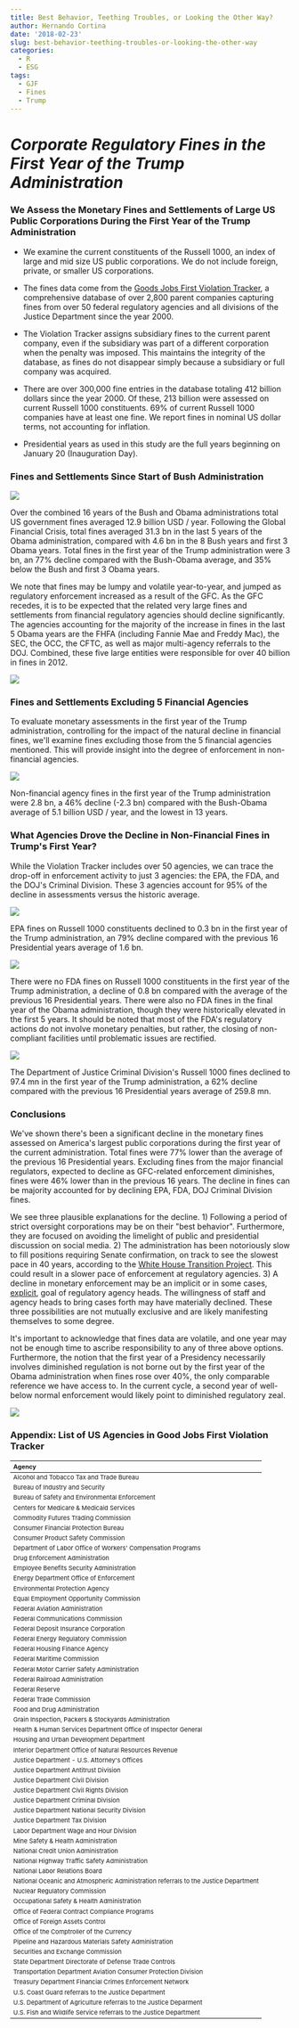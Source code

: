 ```yaml
---
title: Best Behavior, Teething Troubles, or Looking the Other Way?
author: Hernando Cortina
date: '2018-02-23'
slug: best-behavior-teething-troubles-or-looking-the-other-way
categories:
  - R
  - ESG
tags:
  - GJF
  - Fines
  - Trump
---
```


# *Corporate Regulatory Fines in the First Year of the Trump Administration*

### We Assess the Monetary Fines and Settlements of Large US Public Corporations During the First Year of the Trump Administration

- We examine the current constituents of the Russell 1000, an index of large and mid size US public corporations.  We do not include foreign, private, or smaller US corporations.

- The fines data come from the [Goods Jobs First Violation Tracker](https://www.goodjobsfirst.org/violation-tracker), a comprehensive database of over 2,800 parent companies capturing fines from over 50 federal regulatory agencies and all divisions of the Justice Department since the year 2000.

- The Violation Tracker assigns subsidiary fines to the current parent company, even if the subsidiary was part of a different corporation when the penalty was imposed. This maintains the integrity of the database, as fines do not disappear simply because a subsidiary or full company was acquired.

- There are over 300,000 fine entries in the database totaling 412 billion dollars since the year 2000. Of these, 213 billion were assessed on current Russell 1000 constituents. 69% of current Russell 1000 companies have at least one fine.  We report fines in nominal US dollar terms, not accounting for inflation.

- Presidential years as used in this study are the full years beginning on January 20 (Inauguration Day).

### Fines and Settlements Since Start of Bush Administration

<img src="/images/lookingtheotherwayblog_files/figure-html/trend-1.png" style="display: block; margin: auto;" />

Over the combined 16 years of the Bush and Obama administrations total US government fines averaged 12.9 billion USD / year. Following the Global Financial Crisis, total fines averaged 31.3 bn in the last 5 years of the Obama administration, compared with 4.6 bn in the 8 Bush years and first 3 Obama years. Total fines in the first year of the Trump administration were 3 bn, an 77% decline compared with the Bush-Obama average, and 35% below the Bush and first 3 Obama years.

We note that fines may be lumpy and volatile year-to-year, and jumped as regulatory enforcement increased as a result of the GFC.  As the GFC recedes, it is to be expected that the related very large fines and settlements from financial regulatory agencies should decline significantly. The agencies accounting for the majority of the increase in fines in the last 5 Obama years are the FHFA (including Fannie Mae and Freddy Mac), the SEC, the OCC, the CFTC, as well as major multi-agency referrals to the DOJ.  Combined, these five large entities were responsible for over 40 billion in fines in 2012.

![](/images/lookingtheotherwayblog_files/figure-html/fin-1.png)

### Fines and Settlements Excluding 5 Financial Agencies

To evaluate monetary assessments in the first year of the Trump administration, controlling for the impact of the natural decline in financial fines, we'll examine fines excluding those from the 5 financial agencies mentioned. This will provide insight into the degree of enforcement in non-financial agencies.

<img src="/images/lookingtheotherwayblog_files/figure-html/nonfin-1.png" style="display: block; margin: auto;" />

Non-financial agency fines in the first year of the Trump administration were 2.8 bn, a 46% decline (-2.3 bn) compared with the Bush-Obama average of 5.1 billion USD / year, and the lowest in 13 years. 

### What Agencies Drove the Decline in Non-Financial Fines in Trump's First Year?

While the Violation Tracker includes over 50 agencies, we can trace the drop-off in enforcement activity to just 3 agencies: the EPA, the FDA, and the DOJ's Criminal Division.  These 3 agencies account for 95% of the decline in assessments versus the historic average.


<img src="/images/lookingtheotherwayblog_files/figure-html/epa-1.png" style="display: block; margin: auto;" />

EPA fines on Russell 1000 constituents declined to 0.3 bn in the first year of the Trump administration, an 79% decline compared with the previous 16 Presidential years average of 1.6 bn.

<img src="/images/lookingtheotherwayblog_files/figure-html/fda-1.png" style="display: block; margin: auto;" />

There were no FDA fines on Russell 1000 constituents in the first year of the Trump administration, a decline of 0.8 bn compared with the average of the previous 16 Presidential years.  There were also no FDA fines in the final year of the Obama administration, though they were historically elevated in the first 5 years.  It should be noted that most of the FDA's regulatory actions do not involve monetary penalties, but rather, the closing of non-compliant facilities until problematic issues are rectified. 


<img src="/images/lookingtheotherwayblog_files/figure-html/dojc-1.png" style="display: block; margin: auto;" />

The Department of Justice Criminal Division's Russell 1000 fines declined to 97.4 mn in the first year of the Trump administration, a 62% decline compared with the previous 16 Presidential years average of 259.8 mn.

### Conclusions
We've shown there's been a significant decline in the monetary fines assessed on America's largest public corporations during the first year of the current administration. Total fines were 77% lower than the average of the previous 16 Presidential years.  Excluding fines from the major financial regulators, expected to decline as GFC-related enforcement diminishes, fines were 46% lower than in the previous 16 years.  The decline in fines can be majority accounted for by declining EPA, FDA, DOJ Criminal Division fines.

We see three plausible explanations for the decline.  1) Following a period of strict oversight corporations may be on their "best behavior". Furthermore, they are focused on avoiding the limelight of public and presidential discussion on social media. 2) The administration has been notoriously slow to fill positions requiring Senate confirmation, on track to see the slowest pace in 40 years, according to the [White House Transition Project](http://whitehousetransitionproject.org/appointments/).  This could result in a slower pace of enforcement at regulatory agencies. 3) A decline in monetary enforcement may be an implicit or in some cases, [explicit](https://www.epa.gov/home/back-basics-agenda), goal of regulatory agency heads.  The willingness of staff and agency heads to bring cases forth may have materially declined.  These three possibilities are not mutually exclusive and are likely manifesting themselves to some degree.  

It's important to acknowledge that fines data are volatile, and one year may not be enough time to ascribe responsibility to any of three above options. Furthermore, the notion that the first year of a Presidency necessarily involves diminished regulation is not borne out by the first year of the Obama administration when fines rose over 40%, the only comparable reference we have access to. In the current cycle, a second year of well-below normal enforcement would likely point to diminished regulatory zeal.

<img src="/images/lookingtheotherwayblog_files/figure-html/ccl-1.png" style="display: block; margin: auto;" />


### Appendix: List of US Agencies in Good Jobs First Violation Tracker
<table class="table table-striped table-hover table-condensed" style="font-size: 11px; margin-left: auto; margin-right: auto;">
 <thead>
  <tr>
   <th style="text-align:left;"> Agency </th>
  </tr>
 </thead>
<tbody>
  <tr>
   <td style="text-align:left;"> Alcohol and Tobacco Tax and Trade Bureau </td>
  </tr>
  <tr>
   <td style="text-align:left;"> Bureau of Industry and Security </td>
  </tr>
  <tr>
   <td style="text-align:left;"> Bureau of Safety and Environmental Enforcement </td>
  </tr>
  <tr>
   <td style="text-align:left;"> Centers for Medicare &amp; Medicaid Services </td>
  </tr>
  <tr>
   <td style="text-align:left;"> Commodity Futures Trading Commission </td>
  </tr>
  <tr>
   <td style="text-align:left;"> Consumer Financial Protection Bureau </td>
  </tr>
  <tr>
   <td style="text-align:left;"> Consumer Product Safety Commission </td>
  </tr>
  <tr>
   <td style="text-align:left;"> Department of Labor Office of Workers' Compensation Programs </td>
  </tr>
  <tr>
   <td style="text-align:left;"> Drug Enforcement Administration </td>
  </tr>
  <tr>
   <td style="text-align:left;"> Employee Benefits Security Administration </td>
  </tr>
  <tr>
   <td style="text-align:left;"> Energy Department Office of Enforcement </td>
  </tr>
  <tr>
   <td style="text-align:left;"> Environmental Protection Agency </td>
  </tr>
  <tr>
   <td style="text-align:left;"> Equal Employment Opportunity Commission </td>
  </tr>
  <tr>
   <td style="text-align:left;"> Federal Aviation Administration </td>
  </tr>
  <tr>
   <td style="text-align:left;"> Federal Communications Commission </td>
  </tr>
  <tr>
   <td style="text-align:left;"> Federal Deposit Insurance Corporation </td>
  </tr>
  <tr>
   <td style="text-align:left;"> Federal Energy Regulatory Commission </td>
  </tr>
  <tr>
   <td style="text-align:left;"> Federal Housing Finance Agency </td>
  </tr>
  <tr>
   <td style="text-align:left;"> Federal Maritime Commission </td>
  </tr>
  <tr>
   <td style="text-align:left;"> Federal Motor Carrier Safety Administration </td>
  </tr>
  <tr>
   <td style="text-align:left;"> Federal Railroad Administration </td>
  </tr>
  <tr>
   <td style="text-align:left;"> Federal Reserve </td>
  </tr>
  <tr>
   <td style="text-align:left;"> Federal Trade Commission </td>
  </tr>
  <tr>
   <td style="text-align:left;"> Food and Drug Administration </td>
  </tr>
  <tr>
   <td style="text-align:left;"> Grain Inspection, Packers &amp; Stockyards Administration </td>
  </tr>
  <tr>
   <td style="text-align:left;"> Health &amp; Human Services Department Office of Inspector General </td>
  </tr>
  <tr>
   <td style="text-align:left;"> Housing and Urban Development Department </td>
  </tr>
  <tr>
   <td style="text-align:left;"> Interior Department Office of Natural Resources Revenue </td>
  </tr>
  <tr>
   <td style="text-align:left;"> Justice Department - U.S. Attorney's Offices </td>
  </tr>
  <tr>
   <td style="text-align:left;"> Justice Department Antitrust Division </td>
  </tr>
  <tr>
   <td style="text-align:left;"> Justice Department Civil Division </td>
  </tr>
  <tr>
   <td style="text-align:left;"> Justice Department Civil Rights Division </td>
  </tr>
  <tr>
   <td style="text-align:left;"> Justice Department Criminal Division </td>
  </tr>
  <tr>
   <td style="text-align:left;"> Justice Department National Security Division </td>
  </tr>
  <tr>
   <td style="text-align:left;"> Justice Department Tax Division </td>
  </tr>
  <tr>
   <td style="text-align:left;"> Labor Department Wage and Hour Division </td>
  </tr>
  <tr>
   <td style="text-align:left;"> Mine Safety &amp; Health Administration </td>
  </tr>
  <tr>
   <td style="text-align:left;"> National Credit Union Administration </td>
  </tr>
  <tr>
   <td style="text-align:left;"> National Highway Traffic Safety Administration </td>
  </tr>
  <tr>
   <td style="text-align:left;"> National Labor Relations Board </td>
  </tr>
  <tr>
   <td style="text-align:left;"> National Oceanic and Atmospheric Administration referrals to the Justice Department </td>
  </tr>
  <tr>
   <td style="text-align:left;"> Nuclear Regulatory Commission </td>
  </tr>
  <tr>
   <td style="text-align:left;"> Occupational Safety &amp; Health Administration </td>
  </tr>
  <tr>
   <td style="text-align:left;"> Office of Federal Contract Compliance Programs </td>
  </tr>
  <tr>
   <td style="text-align:left;"> Office of Foreign Assets Control </td>
  </tr>
  <tr>
   <td style="text-align:left;"> Office of the Comptroller of the Currency </td>
  </tr>
  <tr>
   <td style="text-align:left;"> Pipeline and Hazardous Materials Safety Administration </td>
  </tr>
  <tr>
   <td style="text-align:left;"> Securities and Exchange Commission </td>
  </tr>
  <tr>
   <td style="text-align:left;"> State Department Directorate of Defense Trade Controls </td>
  </tr>
  <tr>
   <td style="text-align:left;"> Transportation Department Aviation Consumer Protection Division </td>
  </tr>
  <tr>
   <td style="text-align:left;"> Treasury Department Financial Crimes Enforcement Network </td>
  </tr>
  <tr>
   <td style="text-align:left;"> U.S. Coast Guard referrals to the Justice Department </td>
  </tr>
  <tr>
   <td style="text-align:left;"> U.S. Department of Agriculture referrals to the Justice Deparment </td>
  </tr>
  <tr>
   <td style="text-align:left;"> U.S. Fish and Wildlife Service referrals to the Justice Department </td>
  </tr>
</tbody>
</table>
